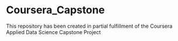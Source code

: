 # Coursera_Capstone
This repository has been created in partial fulfillment of the Coursera Applied Data Science Capstone Project
